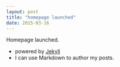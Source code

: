 ```yaml
---
layout: post    
title: "homepage launched"
date: 2015-03-16
---
```


Homepage launched.

- powered by [Jekyll](http://jekyllrb.com)
- I can use Markdown to author my posts.
